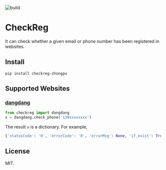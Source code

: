 ![build](https://github.com/ChenZhongPu/checkReg/actions/workflows/build.yml/badge.svg)

# CheckReg
It can check whether a given email or phone number has been registered in websites.

## Install

```shell
pip install checkreg-zhongpu
```

## Supported Websites

### [dangdang](http://www.dangdang.com/)

```python
from checkreg import dangdang
x = dangdang.check_phone('138xxxxxxxx')
```

The result `x` is a dictionary. For example,

```python
{'statusCode': '0', 'errorCode': '0', 'errorMsg': None, 'if_exist': True, 'cust_id': '744073637'}
```

## License
MIT.